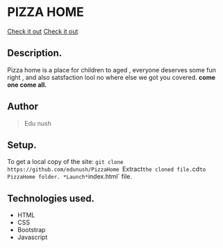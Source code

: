 # PIZZA HOME

[Check it out]()
[Check it out](https://github.com/edunush/PizzaHome)
## Description.
Pizza home is a place for children to aged , everyone deserves some fun right , and also satsfaction
lool no where else we got you covered. <b> come one come all. </b>

## Author
>Edu nush
## Setup.
To get a local copy of the site:
`git clone https://github.com/edunush/PizzaHome
`Extract` the cloned file.
`cd` to PizzaHome folder.
*Launch* `index.html` file.
## Technologies used.
* HTML
* CSS
* Bootstrap
* Javascript